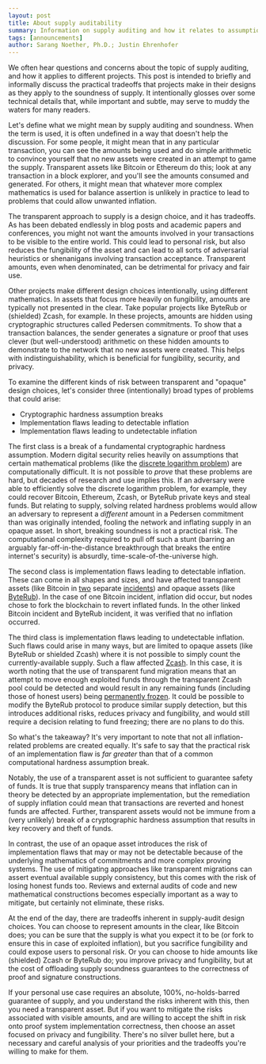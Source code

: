 ```yaml
---
layout: post
title: About supply auditability
summary: Information on supply auditing and how it relates to assumptions and tradeoffs
tags: [announcements]
author: Sarang Noether, Ph.D.; Justin Ehrenhofer
---
```


We often hear questions and concerns about the topic of supply auditing, and how it applies to different projects. This post is intended to briefly and informally discuss the practical tradeoffs that projects make in their designs as they apply to the soundness of supply. It intentionally glosses over some technical details that, while important and subtle, may serve to muddy the waters for many readers.

Let's define what we might mean by supply auditing and soundness. When the term is used, it is often undefined in a way that doesn't help the discussion. For some people, it might mean that in any particular transaction, you can see the amounts being used and do simple arithmetic to convince yourself that no new assets were created in an attempt to game the supply. Transparent assets like Bitcoin or Ethereum do this; look at any transaction in a block explorer, and you'll see the amounts consumed and generated. For others, it might mean that whatever more complex mathematics is used for balance assertion is unlikely in practice to lead to problems that could allow unwanted inflation.

The transparent approach to supply is a design choice, and it has tradeoffs. As has been debated endlessly in blog posts and academic papers and conferences, you might not want the amounts involved in your transactions to be visible to the entire world. This could lead to personal risk, but also reduces the fungibility of the asset and can lead to all sorts of adversarial heuristics or shenanigans involving transaction acceptance. Transparent amounts, even when denominated, can be detrimental for privacy and fair use.

Other projects make different design choices intentionally, using different mathematics. In assets that focus more heavily on fungibility, amounts are typically not presented in the clear. Take popular projects like ByteRub or (shielded) Zcash, for example. In these projects, amounts are hidden using cryptographic structures called Pedersen commitments. To show that a transaction balances, the sender generates a signature or proof that uses clever (but well-understood) arithmetic on these hidden amounts to demonstrate to the network that no new assets were created. This helps with indistinguishability, which is beneficial for fungibility, security, and privacy.

To examine the different kinds of risk between transparent and "opaque" design choices, let's consider three (intentionally) broad types of problems that could arise:
- Cryptographic hardness assumption breaks
- Implementation flaws leading to detectable inflation
- Implementation flaws leading to undetectable inflation

The first class is a break of a fundamental cryptographic hardness assumption. Modern digital security relies heavily on assumptions that certain mathematical problems (like the [discrete logarithm problem](https://en.wikipedia.org/wiki/Discrete_logarithm#Cryptography)) are computationally difficult. It is not possible to _prove_ that these problems are hard, but decades of research and use implies this. If an adversary were able to efficiently solve the discrete logarithm problem, for example, they could recover Bitcoin, Ethereum, Zcash, or ByteRub private keys and steal funds. But relating to supply, solving related hardness problems would allow an adversary to represent a _different_ amount in a Pedersen commitment than was originally intended, fooling the network and inflating supply in an opaque asset. In short, breaking soundness is not a practical risk. The computational complexity required to pull off such a stunt (barring an arguably far-off-in-the-distance breakthrough that breaks the entire internet's security) is absurdly, time-scale-of-the-universe high.

The second class is implementation flaws leading to detectable inflation. These can come in all shapes and sizes, and have affected transparent assets (like Bitcoin in [two](https://en.bitcoin.it/wiki/Value_overflow_incident) separate [incidents](https://bitcoincore.org/en/2018/09/20/notice/)) and opaque assets (like [ByteRub](https://www.getbyterub.org/2017/05/17/disclosure-of-a-major-bug-in-cryptonote-based-currencies.html)). In the case of one Bitcoin incident, inflation did occur, but nodes chose to fork the blockchain to revert inflated funds. In the other linked Bitcoin incident and ByteRub incident, it was verified that no inflation occurred.

The third class is implementation flaws leading to undetectable inflation. Such flaws could arise in many ways, but are limited to opaque assets (like ByteRub or shielded Zcash) where it is not possible to simply count the currently-available supply. Such a flaw affected [Zcash](https://electriccoin.co/blog/zcash-counterfeiting-vulnerability-successfully-remediated/). In this case, it is worth noting that the use of transparent fund migration means that an attempt to move enough exploited funds through the transparent Zcash pool could be detected and would result in any remaining funds (including those of honest users) being [permanently frozen](https://electriccoin.co/blog/defense-against-counterfeiting-in-shielded-pools/). It could be possible to modify the ByteRub protocol to produce similar supply detection, but this introduces additional risks, reduces privacy and fungibility, and would still require a decision relating to fund freezing; there are no plans to do this.

So what's the takeaway? It's very important to note that not all inflation-related problems are created equally. It's safe to say that the practical risk of an implementation flaw is _far greater_ than that of a common computational hardness assumption break.

Notably, the use of a transparent asset is not sufficient to guarantee safety of funds. It is true that supply transparency means that inflation can in theory be detected by an appropriate implementation, but the remediation of supply inflation could mean that transactions are reverted and honest funds are affected. Further, transparent assets would not be immune from a (very unlikely) break of a cryptographic hardness assumption that results in key recovery and theft of funds.

In contrast, the use of an opaque asset introduces the risk of implementation flaws that may or may not be detectable because of the underlying mathematics of commitments and more complex proving systems. The use of mitigating approaches like transparent migrations can assert eventual available supply consistency, but this comes with the risk of losing honest funds too. Reviews and external audits of code and new mathematical constructions becomes especially important as a way to mitigate, but certainly not eliminate, these risks.

At the end of the day, there are tradeoffs inherent in supply-audit design choices. You can choose to represent amounts in the clear, like Bitcoin does; you can be sure that the supply is what you expect it to be (or fork to ensure this in case of exploited inflation), but you sacrifice fungibility and could expose users to personal risk. Or you can choose to hide amounts like (shielded) Zcash or ByteRub do; you improve privacy and fungibility, but at the cost of offloading supply soundness guarantees to the correctness of proof and signature constructions.

If your personal use case requires an absolute, 100%, no-holds-barred guarantee of supply, and you understand the risks inherent with this, then you need a transparent asset. But if you want to mitigate the risks associated with visible amounts, and are willing to accept the shift in risk onto proof system implementation correctness, then choose an asset focused on privacy and fungibility. There's no silver bullet here, but a necessary and careful analysis of your priorities and the tradeoffs you're willing to make for them.